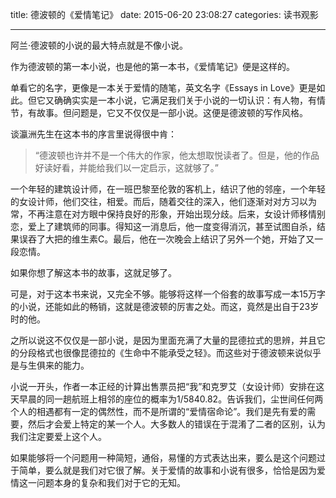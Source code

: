 title: 德波顿的《爱情笔记》
date: 2015-06-20 23:08:27
categories: 读书观影


---

阿兰·德波顿的小说的最大特点就是不像小说。

<!--more-->

作为德波顿的第一本小说，也是他的第一本书，《爱情笔记》便是这样的。

单看它的名字，更像是一本关于爱情的随笔，英文名字《Essays in Love》更是如此。但它又确确实实是一本小说，它满足我们关于小说的一切认识：有人物，有情节，有故事。但问题是，它又不仅仅是一部小说。这便是德波顿的写作风格。

谈瀛洲先生在这本书的序言里说得很中肯：

> “德波顿也许并不是一个伟大的作家，他太想取悦读者了。但是，他的作品好读好看，并能给我们以一定启示，这就够了。”

一个年轻的建筑设计师，在一班巴黎至伦敦的客机上，结识了他的邻座，一个年轻的女设计师，他们交往，相爱。而后，随着交往的深入，他们逐渐对对方习以为常，不再注意在对方眼中保持良好的形象，开始出现分歧。后来，女设计师移情别恋，爱上了建筑师的同事。得知这一消息后，他一度变得消沉，甚至试图自杀，结果误吞了大把的维生素C。最后，他在一次晚会上结识了另外一个她，开始了又一段恋情。

如果你想了解这本书的故事，这就足够了。

可是，对于这本书来说，又完全不够。能够将这样一个俗套的故事写成一本15万字的小说，还能如此的畅销，这就是德波顿的厉害之处。而这，竟然是出自于23岁时的他。

之所以说这不仅仅是一部小说，是因为里面充满了大量的昆德拉式的思辨，并且它的分段格式也很像昆德拉的《生命中不能承受之轻》。而这些对于德波顿来说似乎是与生俱来的能力。

小说一开头，作者一本正经的计算出售票员把“我”和克罗艾（女设计师）安排在这天早晨的同一趟航班上相邻的座位的概率为1/5840.82。告诉我们，尘世间任何两个人的相遇都有一定的偶然性，而不是所谓的“爱情宿命论”。我们是先有爱的需要，然后才会爱上特定的某一个人。大多数人的错误在于混淆了二者的区别，认为我们注定要爱上这个人。

如果能够将一个问题用一种简短，通俗，易懂的方式表达出来，要么是这个问题过于简单，要么就是我们对它很了解。关于爱情的故事和小说有很多，恰恰是因为爱情这一问题本身的复杂和我们对于它的无知。
